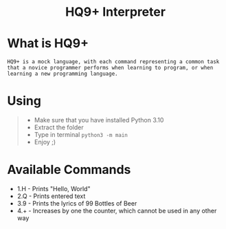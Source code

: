 <div align='center'>
  <h1>
    HQ9+ Interpreter
  </h1>
</div>

# What is HQ9+
`HQ9+ is a mock language, with each command representing a common task that a novice programmer performs when learning to program, or when learning a new programming language.`

# Using
> * Make sure that you have installed Python 3.10
> * Extract the folder
> * Type in terminal `python3 -m main`
> * Enjoy ;)


# Available Commands

- 1.H - Prints "Hello, World"
- 2.Q - Prints entered text
- 3.9 - Prints the lyrics of 99 Bottles of Beer
- 4.+ - Increases by one the counter, which cannot be used in any other way



